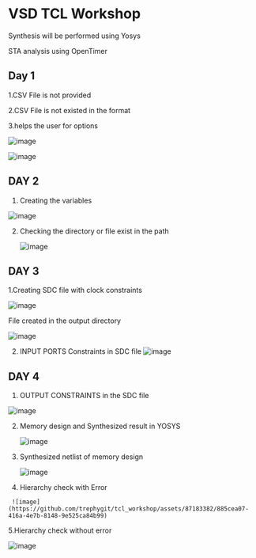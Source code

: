 # VSD TCL Workshop
Synthesis will be performed using Yosys

STA analysis using OpenTimer

## Day 1


1.CSV File is not provided

2.CSV File is not existed in the format

3.helps the user for options

![image](https://github.com/trephygit/tcl_workshop/assets/87183382/ffc5c016-2476-46c5-996e-78365b2c7878)

![image](https://github.com/trephygit/tcl_workshop/assets/87183382/b62d2b94-8de2-41bd-bcee-6d23ef4a9c34)


## DAY 2


1. Creating the variables
 
![image](https://github.com/trephygit/tcl_workshop/assets/87183382/72eeceb9-2871-4d61-ba8f-3153fcbc47fb)

2. Checking the directory or file exist in the path

   ![image](https://github.com/trephygit/tcl_workshop/assets/87183382/ab659ece-daf0-4c19-8184-88aea0def0f1)

## DAY 3 
1.Creating SDC file with clock constraints 

![image](https://github.com/trephygit/tcl_workshop/assets/87183382/1de6125d-a6a0-4edd-b023-abfcd162baf1)

File created in the output directory

![image](https://github.com/trephygit/tcl_workshop/assets/87183382/e244314f-1245-48e4-9db1-36fb802e0b39)

2. INPUT PORTS Constraints in SDC file
   ![image](https://github.com/trephygit/tcl_workshop/assets/87183382/ea2f8507-c25a-4813-8345-625d6db0ff8b)

## DAY 4

   1. OUTPUT CONSTRAINTS in the SDC file
      
   ![image](https://github.com/trephygit/tcl_workshop/assets/87183382/be7018c6-e7ed-42de-a6f2-499aafbfa5c9)

  2. Memory design and Synthesized result in YOSYS

     ![image](https://github.com/trephygit/tcl_workshop/assets/87183382/9c08b76e-cc15-4223-9876-b4bce1f315fa)

  3. Synthesized netlist of memory design

     ![image](https://github.com/trephygit/tcl_workshop/assets/87183382/1ac8384a-6c55-4f56-9791-1063a3ed228b)
  
   4. Hierarchy check with Error

     ![image](https://github.com/trephygit/tcl_workshop/assets/87183382/885cea07-416a-4e7b-8148-9e525ca84b99)
 
   5.Hierarchy check without error

   ![image](https://github.com/trephygit/tcl_workshop/assets/87183382/45d63440-052b-4a41-99b5-3cfcbbe7b815)






